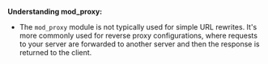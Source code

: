 
**Understanding mod_proxy:**

- The `mod_proxy` module is not typically used for simple URL rewrites. It's more commonly used for reverse proxy configurations, where requests to your server are forwarded to another server and then the response is returned to the client.